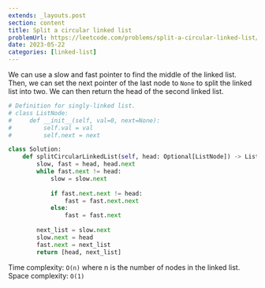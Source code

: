```yaml
---
extends: _layouts.post
section: content
title: Split a circular linked list
problemUrl: https://leetcode.com/problems/split-a-circular-linked-list/
date: 2023-05-22
categories: [linked-list]
---
```


We can use a slow and fast pointer to find the middle of the linked list. Then, we can set the next pointer of the last node to `None` to split the linked list into two. We can then return the head of the second linked list.

```python
# Definition for singly-linked list.
# class ListNode:
#     def __init__(self, val=0, next=None):
#         self.val = val
#         self.next = next

class Solution:
    def splitCircularLinkedList(self, head: Optional[ListNode]) -> List[Optional[ListNode]]:
        slow, fast = head, head.next
        while fast.next != head:
            slow = slow.next
            
            if fast.next.next != head: 
                fast = fast.next.next
            else: 
                fast = fast.next
        
        next_list = slow.next
        slow.next = head
        fast.next = next_list
        return [head, next_list]
```

Time complexity: `O(n)` where n is the number of nodes in the linked list. <br/>
Space complexity: `O(1)`